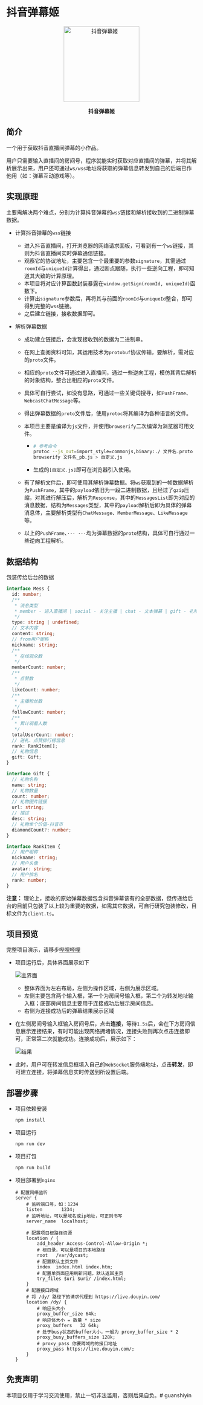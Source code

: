# 抖音弹幕姬

<p align=center>
  <a href="https://github.com/skmcj/dycast">
    <img src="https://gcore.jsdelivr.net/gh/skmcj/pic-bed/common/dydm-bg-logo.png" alt="抖音弹幕姬" style="width: 200px">
  </a>
</p>

<p align=center style="font-weight: bold;">
   抖音弹幕姬
</p>

## 简介

一个用于获取抖音直播间弹幕的小作品。

用户只需要输入直播间的房间号，程序就能实时获取对应直播间的弹幕，并将其解析展示出来，用户还可通过`ws/wss`地址将获取的弹幕信息转发到自己的后端已作他用（如：弹幕互动游戏等）。

## 实现原理

主要需解决两个难点，分别为计算抖音弹幕的`wss`链接和解析接收到的二进制弹幕数据。

- 计算抖音弹幕的`wss`链接

  - 进入抖音直播间，打开浏览器的网络请求面板，可看到有一个`ws`链接，其则为抖音直播间实时弹幕通信链接。
  - 观察它的协议地址，主要包含一个最重要的参数`signature`，其需通过`roomId`与`uniqueId`计算得出，通过断点跟随，执行一些逆向工程，即可知道其大致的计算原理。
  - 本项目将对应计算函数封装暴露在`window.getSign(roomId, uniqueId)`函数下。
  - 计算出`signature`参数后，再将其与前面的`roomId`与`uniqueId`整合，即可得到完整的`wss`链接。
  - 之后建立链接，接收数据即可。

- 解析弹幕数据

  - 成功建立链接后，会发现接收到的数据为二进制串。

  - 在网上查阅资料可知，其运用技术为`protobuf`协议传输，要解析，需对应的`proto`文件。

  - 相应的`proto`文件可通过进入直播间，通过一些逆向工程，模仿其背后解析的对象结构，整合出相应的`proto`文件。

  - 具体可自行尝试，如没有思路，可通过一些关键词搜寻，如`PushFrame`、`WebcastChatMessage`等。

  - 得出弹幕数据的`proto`文件后，使用`protoc`将其编译为各种语言的文件。

  - 本项目主要是编译为`js`文件，并使用`browserify`二次编译为浏览器可用文件。

    - ```sh
      # 参考命令
      protoc --js_out=import_style=commonjs,binary:./ 文件名.proto
      browserify 文件名_pb.js > 自定义.js
      ```

    - 生成的`[自定义.js]`即可在浏览器引入使用。

  - 有了解析文件后，即可使用其解析弹幕数据。将`ws`获取到的一帧数据解析为`PushFrame`，其中的`payload`依旧为一段二进制数据，且经过了`gzip`压缩，对其进行解压后，解析为`Response`，其中的`MessagesList`即为对应的消息数据，结构为`Messages`类型，其中的`payload`解析后即为具体的弹幕消息体，主要解析类型有`ChatMessage`、`MemberMessage`、`LikeMessage`等。

  - 以上的`PushFrame`、`··· ···`均为弹幕数据的`proto`结构，具体可自行通过一些逆向工程解析。

## 数据结构

包装传给后台的数据

```typescript
interface Mess {
  id: number;
  /**
   * 消息类型
   * member - 进入直播间 | social - 关注主播 | chat - 文本弹幕 | gift - 礼物信息 | like - 点赞 | room - 房间统计
   */
  type: string | undefined;
  // 文本内容
  content: string;
  // from用户昵称
  nickname: string;
  /**
   * 在线观众数
   */
  memberCount: number;
  /**
   * 点赞数
   */
  likeCount: number;
  /**
   * 主播粉丝数
   */
  followCount: number;
  /**
   * 累计观看人数
   */
  totalUserCount: number;
  // 送礼、点赞排行榜信息
  rank: RankItem[];
  // 礼物信息
  gift: Gift;
}

interface Gift {
  // 礼物名称
  name: string;
  // 礼物数量
  count: number;
  // 礼物图片链接
  url: string;
  // 描述
  desc: string;
  // 礼物单个价值-抖音币
  diamondCount?: number;
}

interface RankItem {
  // 用户昵称
  nickname: string;
  // 用户头像
  avatar: string;
  // 用户排名
  rank: number;
}
```

**注意：** 理论上，接收的原始弹幕数据包含抖音弹幕该有的全部数据，但传递给后台的目前只包装了以上较为重要的数据，如需其它数据，可自行研究包装修改，目标文件为`client.ts`。

## 项目预览

完整项目演示，请移步[哔哩哔哩](https://www.bilibili.com/video/BV1Vj411c7FF/)

- 项目运行后，具体界面展示如下

  ![主界面](https://gcore.jsdelivr.net/gh/skmcj/pic-bed/common/dydm-o.png)

  - 整体界面为左右布局，左侧为操作区域，右侧为展示区域。
  - 左侧主要包含两个输入框，第一个为房间号输入框，第二个为转发地址输入框；底部房间信息主要用于连接成功后展示房间信息。
  - 右侧为连接成功后的弹幕结果展示区域

- 在左侧房间号输入框输入房间号后，点击**连接**，等待`1.5s`后，会在下方房间信息展示连接结果，有时可能出现网络拥堵情况，连接失败则再次点击连接即可，正常第二次就能成功。连接成功后，展示如下：

  ![结果](https://gcore.jsdelivr.net/gh/skmcj/pic-bed/common/dydm-c.png)

- 此时，用户可在转发信息框填入自己的`WebSocket`服务端地址，点击**转发**，即可建立连接，将弹幕信息实时传送到所设置后端。

## 部署步骤

- 项目依赖安装

    ```sh
    npm install
    ```

- 项目运行

    ```sh
    npm run dev
    ```

- 项目打包

    ```sh
    npm run build
    ```

- 项目部署到`nginx`

  ```nginx
  # 配置网络监听
  server {
      # 监听端口号，如：1234
      listen       1234;
      # 监听地址，可以是域名或ip地址，可正则书写
      server_name  localhost;
  
      # 配置项目根路径资源
      location / {
          add_header Access-Control-Allow-Origin *;
          # 根目录，可以是项目的本地路径
          root   /var/dycast;
          # 配置默认主页文件
          index  index.html index.htm;
          # 配置单页面应用刷新问题，默认返回主页
          try_files $uri $uri/ /index.html;
      }
      # 配置接口跨域
      # 将 /dy/ 路径下的请求代理到 https://live.douyin.com/
      location /dy/ {
          # 响应头大小
          proxy_buffer_size 64k;
          # 响应体大小 = 数量 * size
          proxy_buffers   32 64k;
          # 处于busy状态的buffer大小，一般为 proxy_buffer_size * 2
          proxy_busy_buffers_size 128k;
          # proxy_pass 你要跨域的的接口地址
          proxy_pass https://live.douyin.com/;
      }
  }
  ```

  

## 免责声明

本项目仅用于学习交流使用，禁止一切非法滥用，否则后果自负。# guanshiyin
